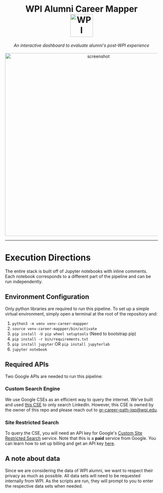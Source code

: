 <h1 align="center"> 
  WPI Alumni Career Mapper<br/>
  <img src="https://upload.wikimedia.org/wikipedia/en/1/1b/WPI_logo.png" 
    alt="WPI Logo" width=75px/> <br />
</h1>

<p align='center'>
  <i>An interactive dashboard to evaluate alumni's post-WPI experience</i>
  <br/>
  <br/>
  <a href='https://observablehq.com/@agupta/wpi-alumni-dashboard' target='_blank' ><img src="https://i.imgur.com/4I3NwSv.png" alt="screenshot" width=600/></a>
</p>

---

# Execution Directions
The entire stack is built off of Jupyter notebooks with inline comments. Each
notebook corresponds to a different part of the pipeline and can be run
independently.

## Environment Configuration
Only python libraries are required to run this pipeline. To set up a simple
virtual environment, simply open a terminal at the root of the repository and:

1. `python3 -m venv venv-career-mappper`
2. `source venv-career-mappper/bin/activate`
3. `pip install -U pip wheel setuptools` (Need to bootstrap pip)
4. `pip install -r bin/requirements.txt`
5. `pip install jupyter` OR `pip install jupyterlab`
6. `jupyter notebook`

## Required APIs
Two Google APIs are needed to run this pipeline:

### Custom Search Engine
We use Google CSEs as an efficient way to query the internet. We've built and 
used [this CSE](https://cse.google.com/cse?cx=2b3406adf5aac7e25) to only search
LinkedIn. However, this CSE is owned by the owner of this repo and please reach
out to [gr-career-path-iqp@wpi.edu](mailto:gr-career-path-iqp@wpi.edu).

### Site Restricted Search
To query the CSE, you will need an API key for Google's
[Custom Site Restricted Search](https://developers.google.com/custom-search/v1/site_restricted_api)
service. Note that this is a **paid** service from Google. You can learn how 
to set up billing and get an API key [here](https://developers.google.com/custom-search/v1/site_restricted_api).

## A note about data
Since we are considering the data of WPI alumni, we want to respect their privacy
as much as possible. All data sets will need to be requested internally from WPI.
As the scripts are run, they will prompt to you to enter the respective data sets
when needed.